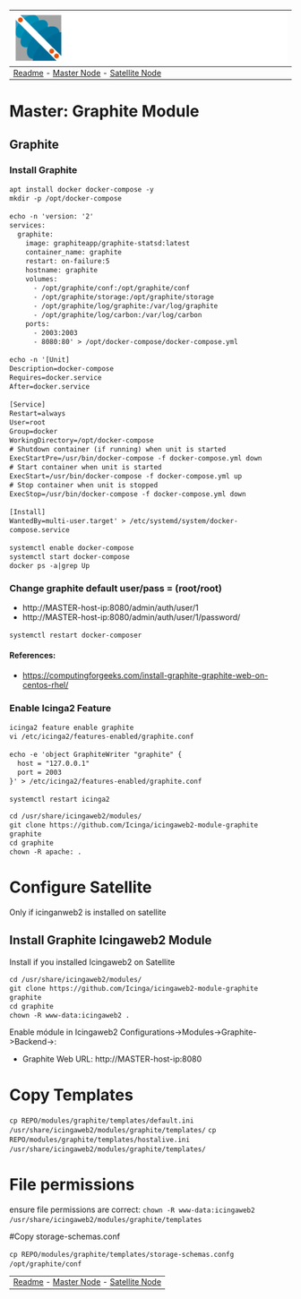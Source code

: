 | ![Sigma Telecom](/docs/logo-sigma.svg)                                                                                 |
| ---------------------------------------------------------------------------------------------------------------------- |
| [Readme](/readme.md) - [Master Node](/docs/setup_master_debian.md) - [Satellite Node](/docs/setup_satellite_debian.md) |

# Master: Graphite Module

## Graphite

### Install Graphite

```
apt install docker docker-compose -y
mkdir -p /opt/docker-compose

echo -n 'version: '2'
services:
  graphite:
    image: graphiteapp/graphite-statsd:latest
    container_name: graphite
    restart: on-failure:5
    hostname: graphite
    volumes:
      - /opt/graphite/conf:/opt/graphite/conf
      - /opt/graphite/storage:/opt/graphite/storage
      - /opt/graphite/log/graphite:/var/log/graphite
      - /opt/graphite/log/carbon:/var/log/carbon
    ports:
      - 2003:2003
      - 8080:80' > /opt/docker-compose/docker-compose.yml

echo -n '[Unit]
Description=docker-compose
Requires=docker.service
After=docker.service

[Service]
Restart=always
User=root
Group=docker
WorkingDirectory=/opt/docker-compose
# Shutdown container (if running) when unit is started
ExecStartPre=/usr/bin/docker-compose -f docker-compose.yml down
# Start container when unit is started
ExecStart=/usr/bin/docker-compose -f docker-compose.yml up
# Stop container when unit is stopped
ExecStop=/usr/bin/docker-compose -f docker-compose.yml down

[Install]
WantedBy=multi-user.target' > /etc/systemd/system/docker-compose.service

systemctl enable docker-compose
systemctl start docker-compose
docker ps -a|grep Up

```

### Change graphite default user/pass = (root/root)

- http://MASTER-host-ip:8080/admin/auth/user/1
- http://MASTER-host-ip:8080/admin/auth/user/1/password/

`systemctl restart docker-composer`

#### References:

- https://computingforgeeks.com/install-graphite-graphite-web-on-centos-rhel/

### Enable Icinga2 Feature

```
icinga2 feature enable graphite
vi /etc/icinga2/features-enabled/graphite.conf

echo -e 'object GraphiteWriter "graphite" {
  host = "127.0.0.1"
  port = 2003
}' > /etc/icinga2/features-enabled/graphite.conf

systemctl restart icinga2
```

```
cd /usr/share/icingaweb2/modules/
git clone https://github.com/Icinga/icingaweb2-module-graphite graphite
cd graphite
chown -R apache: .
```

# Configure Satellite

Only if icinganweb2 is installed on satellite

## Install Graphite Icingaweb2 Module

Install if you installed Icingaweb2 on Satellite

```
cd /usr/share/icingaweb2/modules/
git clone https://github.com/Icinga/icingaweb2-module-graphite graphite
cd graphite
chown -R www-data:icingaweb2 .
```

Enable módule in Icingaweb2
Configurations->Modules->Graphite->Backend->:

- Graphite Web URL: http://MASTER-host-ip:8080

# Copy Templates
`cp REPO/modules/graphite/templates/default.ini /usr/share/icingaweb2/modules/graphite/templates/`
`cp REPO/modules/graphite/templates/hostalive.ini /usr/share/icingaweb2/modules/graphite/templates/`
# File permissions
ensure file permissions are correct:
`chown -R www-data:icingaweb2 /usr/share/icingaweb2/modules/graphite/templates`

#Copy storage-schemas.conf

`cp REPO/modules/graphite/templates/storage-schemas.confg /opt/graphite/conf`

|                                                                                                                        |
| ---------------------------------------------------------------------------------------------------------------------- |
| [Readme](/readme.md) - [Master Node](/docs/setup_master_debian.md) - [Satellite Node](/docs/setup_satellite_debian.md) |
